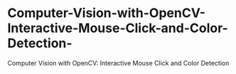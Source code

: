 # Computer-Vision-with-OpenCV-Interactive-Mouse-Click-and-Color-Detection-
Computer Vision with OpenCV: Interactive Mouse Click and Color Detection 
